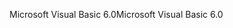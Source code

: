 <span data-ttu-id="c1f98-101">Microsoft Visual Basic 6.0</span><span class="sxs-lookup"><span data-stu-id="c1f98-101">Microsoft Visual Basic 6.0</span></span>